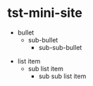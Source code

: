 # tst-mini-site

* bullet
  * sub-bullet
    * sub-sub-bullet
- list item
  - sub list item
    - sub sub list item
